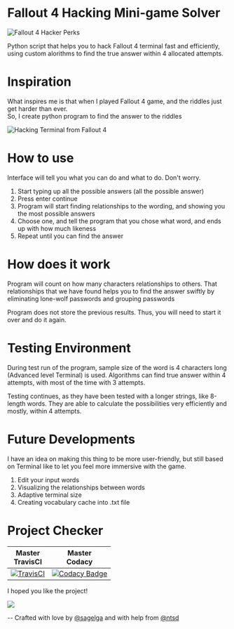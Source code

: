 # Fallout 4 Hacking Mini-game Solver
![Fallout 4 Hacker Perks](https://vignette2.wikia.nocookie.net/fallout/images/e/ec/Fo4_Hacker.png/revision/latest?cb=20170320162306)

Python script that helps you to hack Fallout 4 terminal fast and efficiently, using custom alorithms to find the true answer within 4 allocated attempts.

# Inspiration
What inspires me is that when I played Fallout 4 game, and the riddles just get harder than ever. <br>
So, I create python program to find the answer to the riddles

![Hacking Terminal from Fallout 4](http://cdn.gamer-network.net/2015/usgamer/f4_lock_01.jpg)

# How to use
Interface will tell you what you can do and what to do. Don't worry.
1. Start typing up all the possible answers (all the possible answer)
2. Press enter continue
3. Program will start finding relationships to the wording, and showing you the most possible answers
4. Choose one, and tell the program that you chose what word, and ends up with how much likeness
5. Repeat until you can find the answer

# How does it work
Program will count on how many characters relationships to others. That relationships that we have found helps you to find the answer swiftly by eliminating lone-wolf passwords and grouping passwords

Program does not store the previous results. Thus, you will need to start it over and do it again.

# Testing Environment
During test run of the program, sample size of the word is 4 characters long (Advanced level Terminal) is used. Algorithms can find true answer within 4 attempts, with most of the time with 3 attempts.

Testing continues, as they have been tested with a longer strings, like 8-length words. They are able to calculate the possibilities very efficiently and mostly, within 4 attempts.

# Future Developments
I have an idea on making this thing to be more user-friendly, but still based on Terminal like to let you feel more immersive with the game.

1. Edit your input words
2. Visualizing the relationships between words
3. Adaptive terminal size
4. Creating vocabulary cache into .txt file

# Project Checker
|**Master** <br> TravisCI|**Master** <br> Codacy|
|--------------------|--------------------|
|[![TravisCI](https://travis-ci.org/sagelga/Fallout-4_Hacking_Helper.svg?branch=master)](https://travis-ci.org/sagelga/Fallout-4_Hacking_Helper)|[![Codacy Badge](https://api.codacy.com/project/badge/Grade/f771095c4b29457abd2395d0a29d164f)](https://www.codacy.com/app/sagelga/Fallout-4_Hacking_Helper?utm_source=github.com&amp;utm_medium=referral&amp;utm_content=sagelga/Fallout-4_Hacking_Helper&amp;utm_campaign=Badge_Grade)|

I hoped you like the project!

![](https://vignette2.wikia.nocookie.net/fallout/images/1/13/RobCos_Worst_Nightmare_trophy.png/revision/latest?cb=20170618215901)

-- Crafted with love by [@sagelga](github.com/sagelga) and with help from [@ntsd](github.com/ntsd)
